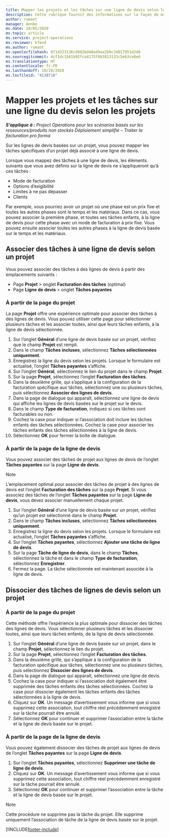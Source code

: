```yaml
---
title: Mapper les projets et les tâches sur une ligne du devis selon les projets
description: Cette rubrique fournit des informations sur la façon de mapper des projets et des tâches à une ligne de tâches basée sur un projet.
author: rumant
manager: Annbe
ms.date: 10/05/2020
ms.topic: article
ms.service: project-operations
ms.reviewer: kfend
ms.author: rumant
ms.openlocfilehash: 871d323136cd982bd48ed9aa2b9c34017951d2d8
ms.sourcegitcommit: 4cf1dc1561b92fca4175f0b3813133c5e63ce8e6
ms.translationtype: HT
ms.contentlocale: fr-FR
ms.lasthandoff: 10/28/2020
ms.locfileid: "4130710"
---
```

# <a name="map-projects-and-tasks-to-a-project-based-quote-line"></a>Mapper les projets et les tâches sur une ligne du devis selon les projets

_**S’applique à :** Project Operations pour les scénarios basés sur les ressources/produits non stockés Déploiement simplifié – Traiter la facturation pro forma_

Sur les lignes de devis basées sur un projet, vous pouvez mapper les tâches spécifiques d’un projet déjà associé à une ligne de devis.

Lorsque vous mappez des tâches à une ligne de devis, les éléments suivants que vous avez définis sur la ligne de devis ne s’appliqueront qu’à ces tâches :

- Mode de facturation
- Options d’exigibilité
- Limites à ne pas dépasser
- Clients

Par exemple, vous pourriez avoir un projet où une phase est un prix fixe et toutes les autres phases sont le temps et les matériaux. Dans ce cas, vous pouvez associer la première phase, et toutes ses tâches enfants, à la ligne de devis pour cette phase avec un mode de facturation à prix fixe. Vous pouvez ensuite associer toutes les autres phases à la ligne de devis basée sur le temps et les matériaux.

## <a name="associate-tasks-to-project-based-quote-lines"></a>Associer des tâches à une ligne de devis selon un projet

Vous pouvez associer des tâches à des lignes de devis à partir des emplacements suivants :

- Page **Projet** > onglet **Facturation des tâches** (optimal)
- Page **Ligne de devis** > onglet **Tâches payantes** 

### <a name="from-the-project-page"></a>À partir de la page du projet

La page **Projet** offre une expérience optimale pour associer des tâches à des lignes de devis. Vous pouvez utiliser cette page pour sélectionner plusieurs tâches et les associer toutes, ainsi que leurs tâches enfants, à la ligne de devis sélectionnée.

1. Sur l’onglet **Général** d’une ligne de devis basée sur un projet, vérifiez que le champ **Projet** est rempli.
2. Dans le champ **Tâches incluses**, sélectionnez **Tâches sélectionnées uniquement**.
3. Enregistrez la ligne du devis selon les projets. Lorsque le formulaire est actualisé, l’onglet **Tâches payantes** s’affiche.
4. Sur l’onglet **Général**, sélectionnez le lien du projet dans le champ **Projet**.
5. Sur la page **Projet**, sélectionnez l’onglet **Facturation des tâches**.
6. Dans la deuxième grille, qui s’applique à la configuration de la facturation spécifique aux tâches, sélectionnez une ou plusieurs tâches, puis sélectionnez **Associer des lignes de devis**.
7. Dans la page de dialogue qui apparaît, sélectionnez une ligne de devis qui affiche les lignes de devis basées sur le projet sur le devis.
8. Dans le champ **Type de facturation**, indiquez si ces tâches sont facturables ou non.
9. Cochez la case pour indiquer si l’association doit inclure les tâches enfants des tâches sélectionnées. Cochez la case pour associer les tâches enfants des tâches sélectionnées à la ligne de devis.
10. Sélectionnez **OK** pour fermer la boîte de dialogue.

### <a name="from-the-quote-line-page"></a>À partir de la page de la ligne de devis

Vous pouvez associer des tâches de projet aux lignes de devis de l’onglet **Tâches payantes** sur la page **Ligne de devis**.

>[!NOTE]
>L’emplacement optimal pour associer des tâches de projet à des lignes de devis est l’onglet **Facturation des tâches** sur la page **Projet**. Si vous associez des tâches de l’onglet **Tâches payantes** sur la page **Ligne de devis**, vous devez associer manuellement chaque projet.

1. Sur l’onglet **Général** d’une ligne de devis basée sur un projet, vérifiez qu’un projet est sélectionné dans le champ **Projet**.
2. Dans le champ **Tâches incluses**, sélectionnez **Tâches sélectionnées uniquement**.
3. Enregistrez la ligne du devis selon les projets. Lorsque le formulaire est actualisé, l’onglet **Tâches payantes** s’affiche.
4. Sur l’onglet **Tâches payantes**, sélectionnez **Ajouter une tâche de ligne de devis**.
5. Sur la page **Tâche de ligne de devis**, dans le champ **Tâches**, sélectionnez la tâche et dans le champ **Type de facturation**, sélectionnez **Enregistrer**. 
6. Fermez la page. La tâche sélectionnée est maintenant associée à la ligne de devis.

## <a name="disassociate-tasks-from-projectbased-quote-lines"></a>Dissocier des tâches de lignes de devis selon un projet

### <a name="from-the-project-page"></a>À partir de la page du projet

Cette méthode offre l’expérience la plus optimale pour dissocier des tâches des lignes de devis. Vous sélectionner plusieurs tâches et les dissocier toutes, ainsi que leurs tâches enfants, de la ligne de devis sélectionnée.

1. Sur l’onglet **Général** d’une ligne de devis basée sur un projet, dans le champ **Projet**, sélectionnez le lien du projet.
2. Sur la page **Projet**, sélectionnez l’onglet **Facturation des tâches**.
3. Dans la deuxième grille, qui s’applique à la configuration de la facturation spécifique aux tâches, sélectionnez une ou plusieurs tâches, puis sélectionnez **Dissocier des lignes de devis**.
4. Dans la page de dialogue qui apparaît, sélectionnez une ligne de devis.
5. Cochez la case pour indiquer si l’association doit également être supprimée des tâches enfants des tâches sélectionnées. Cochez la case pour dissocier également les tâches enfants des tâches sélectionnées à la ligne de devis.
6. Cliquez sur **OK**. Un message d’avertissement vous informe que si vous supprimez cette association, tout chiffre réel précédemment enregistré sur la tâche pourrait être annulé. 
7. Sélectionnez **OK** pour continuer et supprimer l’association entre la tâche et la ligne de devis basée sur le projet.

### <a name="from-the-quote-line-page"></a>À partir de la page de la ligne de devis

Vous pouvez également dissocier des tâches de projet aux lignes de devis de l’onglet **Tâches payantes** sur la page **Ligne de devis**.

1. Sur l’onglet **Tâches payantes**, sélectionnez **Supprimer une tâche de ligne de devis**.
2. Cliquez sur **OK**. Un message d’avertissement vous informe que si vous supprimez cette association, tout chiffre réel précédemment enregistré sur la tâche pourrait être annulé. 
3. Sélectionnez **OK** pour continuer et supprimer l’association entre la tâche et la ligne de devis basée sur le projet.

>[!NOTE]
> Cette procédure ne supprime pas la tâche du projet. Elle supprime uniquement l’association de tâche de la ligne de devis basée sur le projet.


[!INCLUDE[footer-include](../../includes/footer-banner.md)]